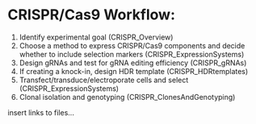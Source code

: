 # CRISPR/Cas9 Workflow:
1. Identify experimental goal (CRISPR_Overview)
2. Choose a method to express CRISPR/Cas9 components and decide whether to include selection markers (CRISPR_ExpressionSystems)
3. Design gRNAs and test for gRNA editing efficiency (CRISPR_gRNAs)
4. If creating a knock-in, design HDR template (CRISPR_HDRtemplates)
5. Transfect/transduce/electroporate cells and select (CRISPR_ExpressionSystems)
6. Clonal isolation and genotyping (CRISPR_ClonesAndGenotyping)


insert links to files...
